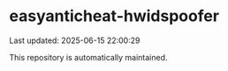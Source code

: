 # easyanticheat-hwidspoofer

Last updated: 2025-06-15 22:00:29

This repository is automatically maintained.
